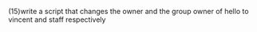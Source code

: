 (15)write a script that changes the owner and the group owner of hello to vincent and staff respectively
